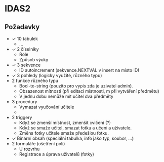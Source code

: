 IDAS2
=================

Požadavky
------------


- ✓ 10 tabulek
    - ...
- ✓ 2 číselníky
    - Role
    - Způsob výuky
- ✓ 3 sekvence
    - ID autoincrement (sekvence.NEXTVAL v insert na místo ID)
- ✓ 3 pohledy (logicky využité, různého typu)
- 2 funkce různého typu
    - Bool-to-string (pouzito pro vypis zda je uzivatel admin).
    - Obsazenost mítnosti (při editaci místnosti, m při vytváření předmětu)
    - V jednu dobu nemůže mít učitel dva předměty
- 3 procedury
    - Vymazat vyučování učitele
    - 
- 2 triggery
    - Když se zmenší místnost, zmenšit cvičení (?)
    - Když se smaže učitel, smazat fotku a učení a uživatele.
    - Změna fotky učitele smaže předešlou fotku.
- ✓ Binární obsah (speciální tabulka, info jako typ, soubor, ...)
- 2 formuláře (ošetření polí)
    - U rozvrhu
    - Registrace a úprava uživatelů (fotky)